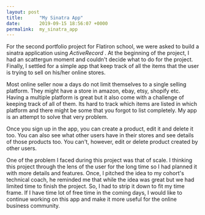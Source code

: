 ```yaml
---
layout: post
title:      "My Sinatra App"
date:       2019-09-15 18:56:07 +0000
permalink:  my_sinatra_app
---
```



For the second portfolio project for Flatiron school, we were asked to build a sinatra application using *ActiveRecord* .  At the beginning of the project, I had an scattergun moment and couldn't decide what to do for the project. Finally, I settled for a simple app that keep track of all the items that the user is trying to sell on his/her online stores.

Most online seller now a days do not limit themselves to a single selling platform. They might have a store in amazon, ebay, etsy, shopify etc. Having a multiple platform is great but it also come with a challenge of keeping track of all of them. Its hard to track which items are listed in which platform and there might be some that you forgot to list completely.
My app is an attempt to solve that very problem. 

Once you sign up in the app, you can create a product, edit it and delete it too. You can also see what other users have in their stores and see details of those products too. You can't, however, edit or delete product created by other users.

One of the problem I faced during this project was that of scale. I thinking this project through the lens of the user for the long time so I had planned it with more details and features. Once, I pitched the idea to my cohort's technical coach, he reminded me that while the idea was great but we had limited time to finish the project. So, I had to strip it down to fit my time frame.  If I have time lot of free time in the coming days, I would like to continue working on this app and make it more useful for the online business community.
